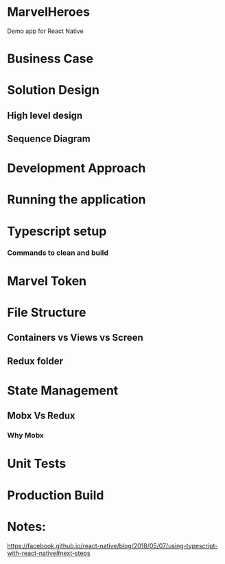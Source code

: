 # MarvelHeroes
Demo app for React Native

# Business Case

# Solution Design
## High level design
## Sequence Diagram

# Development Approach

# Running the application

# Typescript setup
### Commands to clean and build

# Marvel Token

# File Structure
## Containers vs Views vs Screen
## Redux folder

# State Management
## Mobx Vs Redux
### Why Mobx

# Unit Tests

# Production Build

# Notes:
https://facebook.github.io/react-native/blog/2018/05/07/using-typescript-with-react-native#next-steps
